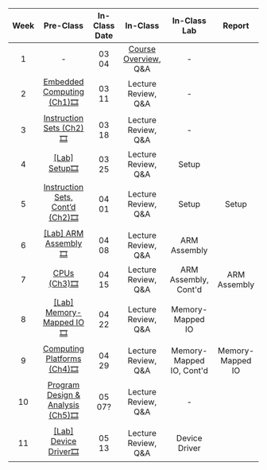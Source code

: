 |     Week    |     Pre-Class                                    | In-Class Date |            In-Class                 |     In-Class Lab                 |     Report              |
|:-----------:|:----------------------------------------------------:|:--:|:-----------------------------:|:----------------------------------:|:-----------------------:|
|     1       |     -                                                | 03 04  |     [Course Overview](), Q&A     |     -                              |                         |
|     2       |     [Embedded Computing (Ch1)](https://kau365-my.sharepoint.com/:b:/g/personal/taehwan_kim_kau_ac_kr/EdtqGpXjmFtKi2HdZ1dqukcBzb1e_L7AuEhUWq_eYYmdbw?e=ejefpN)[🎞️](https://kau365-my.sharepoint.com/:v:/g/personal/taehwan_kim_kau_ac_kr/EXdULA_2FyhGkiqfZ08IHEYBl0M7gbLn0ObIrfTcr9JGkw?e=HCVsgM)               | 03 11            |     Lecture Review, Q&A      |     -                              |                         |
|     3       |     [Instruction Sets (Ch2)](https://kau365-my.sharepoint.com/:b:/g/personal/taehwan_kim_kau_ac_kr/Ec9H_DyGL0tHjd8e0JuiS0kB9cAa7_ImV6Qg0i92jyWfcQ?e=CyFI6D)[🎞️](https://kau365-my.sharepoint.com/:v:/g/personal/taehwan_kim_kau_ac_kr/EV42_ynd_ZBOg4dEspM7Xy8BQkfXAPD_N9fZYCoMjM1o4A?e=pccJ79)                  | 03 18           |     Lecture Review, Q&A      |     -                              |                         |
|     4       |     [[Lab] Setup]()[🎞️]()                              | 03 25          |     Lecture Review, Q&A      |     Setup                          |                         |
|     5       |     [Instruction Sets, Cont’d (Ch2)](https://kau365-my.sharepoint.com/:b:/g/personal/taehwan_kim_kau_ac_kr/EYWv0rHFrpZIogVU9i79JzoBd2ximMh-2pmx5f6G-6Rz-g?e=RLJIZy)[🎞️](https://kau365-my.sharepoint.com/:v:/g/personal/taehwan_kim_kau_ac_kr/EZ2mn5HBY41CjlNNA8q-cHsBpviz9WholhBo9P0hxzEIAQ?e=2othDG)            | 04 01         |     Lecture Review, Q&A      |     Setup                          |     Setup               |
|     6       |     [[Lab] ARM Assembly]()[🎞️]()                        | 04 08         |     Lecture Review, Q&A      |     ARM Assembly                   |                         |
|     7       |     [CPUs (Ch3)]()[🎞️]()                                  | 04 15       |     Lecture Review, Q&A      |     ARM Assembly, Cont'd                   |     ARM Assembly        |
|     8       |     [[Lab] Memory-Mapped IO]()[🎞️]()                         | 04 22    |     Lecture Review, Q&A      |     Memory-Mapped IO               |                         |
|     9       |     [Computing Platforms (Ch4)]()[🎞️]()                       | 04 29   |     Lecture Review, Q&A      |     Memory-Mapped IO, Cont'd               |     Memory-Mapped IO    |
|     10      |     [Program Design & Analysis (Ch5)]()[🎞️]()                | 05 07?  |     Lecture Review, Q&A      |     -                              |                         |
|     11      |     [[Lab] Device Driver]()[🎞️]()                               | 05 13 |     Lecture Review, Q&A      |     Device Driver                  |                         |


